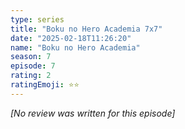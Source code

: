 ```yaml
---
type: series
title: "Boku no Hero Academia 7x7"
date: "2025-02-18T11:26:20"
name: "Boku no Hero Academia"
season: 7
episode: 7
rating: 2
ratingEmoji: ⭐️⭐️
---
```


*[No review was written for this episode]*
